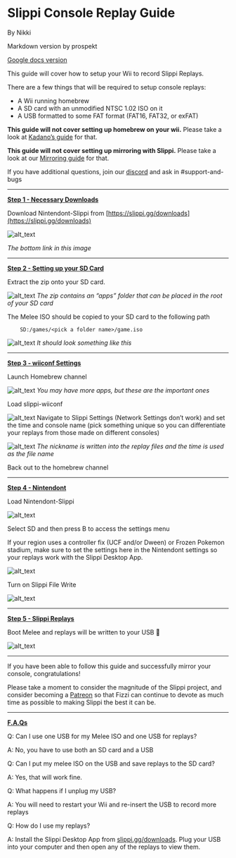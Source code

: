 # Slippi Console Replay Guide
By Nikki

Markdown version by prospekt

[Google docs version](https://docs.google.com/document/d/1qBMbPiMjm_tDFzh8gizTk01O70TpQpqv41lL25d3ynI/edit?usp=sharing)

This guide will cover how to setup your Wii to record Slippi Replays.

There are a few things that will be required to setup console replays:

*   A Wii running homebrew
*   A SD card with an unmodified NTSC 1.02 ISO on it
*   A USB formatted to some FAT format (FAT16, FAT32, or exFAT)

**This guide will not cover setting up homebrew on your wii.** Please take a look at [Kadano’s guide](https://docs.google.com/document/d/1iaPI7Mb5fCzsLLLuEeQuR9-BeR8AOwvHyU-FM8GKmEs) for that.

**This guide will not cover setting up mirroring with Slippi.** Please take a look at our [Mirroring guide](https://github.com/project-slippi/project-slippi/wiki/Console-Mirroring-Guide) for that.

If you have additional questions, join our [discord](https://discord.gg/pPfEaW5) and ask in #support-and-bugs

---
**<span style="text-decoration:underline;">Step 1 - Necessary Downloads</span>**

Download Nintendont-Slippi from [https://slippi.gg/downloads](https://slippi.gg/downloads)

![alt_text](https://i.ibb.co/p6T5cn9/Screen-Shot-2019-09-11-at-5-35-44-PM.png "image_tooltip")

   _The bottom link in this image_

---
**<span style="text-decoration:underline;">Step 2 - Setting up your SD Card</span>**

Extract the zip onto your SD card.

![alt_text](https://i.ibb.co/DM3rPRV/unnamed-1.png "image_tooltip")
_The zip contains an “apps” folder that can be placed in the root of your SD card_

The Melee ISO should be copied to your SD card to the following path
```
    SD:/games/<pick a folder name>/game.iso
```

![alt_text](https://i.ibb.co/2sjvw37/unnamed-2.png "image_tooltip")
_It should look something like this_

---
**<span style="text-decoration:underline;">Step 3 - wiiconf Settings</span>**

Launch Homebrew channel

![alt_text](https://i.ibb.co/xFH535J/unnamed-3.png "image_tooltip")
_You may have more apps, but these are the important ones_

Load slippi-wiiconf

![alt_text](https://i.ibb.co/5GKpR1r/unnamed-4.png "image_tooltip")
Navigate to Slippi Settings (Network Settings don’t work) and set the time and console name (pick something unique so you can differentiate your replays from those made on different consoles)

![alt_text](https://i.ibb.co/x6fyJC8/unnamed-5.png "image_tooltip")
_The nickname is written into the replay files and the time is used as the file name_

Back out to the homebrew channel

---
**<span style="text-decoration:underline;">Step 4 - Nintendont</span>**

Load Nintendont-Slippi

![alt_text](https://i.ibb.co/1rtt5v4/unnamed-8.png "image_tooltip")

Select SD and then press B to access the settings menu

If your region uses a controller fix (UCF and/or Dween) or Frozen Pokemon stadium, make sure to set the settings here in the Nintendont settings so your replays work with the Slippi Desktop App.

![alt_text](https://i.ibb.co/1QqVDQF/unnamed-7.png "image_tooltip")

Turn on Slippi File Write

![alt_text](https://i.ibb.co/Jt6NMm5/unnamed-8.png "image_tooltip")

---
**<span style="text-decoration:underline;">Step 5 - Slippi Replays</span>**

Boot Melee and replays will be written to your USB 🎉

![alt_text](https://i.ibb.co/wZk2SmB/unnamed-10.png "image_tooltip")

---
If you have been able to follow this guide and successfully mirror your console, congratulations! 

Please take a moment to consider the magnitude of the Slippi project, and consider becoming a [Patreon](https://www.patreon.com/fizzi36) so that Fizzi can continue to devote as much time as possible to making Slippi the best it can be.

---
**<span style="text-decoration:underline;">F.A.Qs</span>**

Q: Can I use one USB for my Melee ISO and one USB for replays?

A: No, you have to use both an SD card and a USB

Q: Can I put my melee ISO on the USB and save replays to the SD card?

A: Yes, that will work fine.

Q: What happens if I unplug my USB?

A: You will need to restart your Wii and re-insert the USB to record more replays

Q: How do I use my replays?

A: Install the Slippi Desktop App from [slippi.gg/downloads](https://slippi.gg/downloads). Plug your USB into your computer and then open any of the replays to view them.
